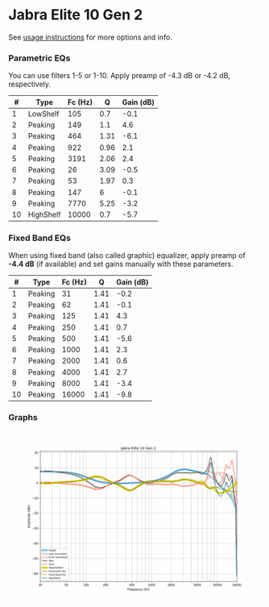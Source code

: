 # Jabra Elite 10 Gen 2
See [usage instructions](https://github.com/jaakkopasanen/AutoEq#usage) for more options and info.

### Parametric EQs
You can use filters 1-5 or 1-10. Apply preamp of -4.3 dB or -4.2 dB, respectively.

|   # | Type      |   Fc (Hz) |    Q |   Gain (dB) |
|-----|-----------|-----------|------|-------------|
|   1 | LowShelf  |       105 | 0.7  |        -0.1 |
|   2 | Peaking   |       149 | 1.1  |         4.6 |
|   3 | Peaking   |       464 | 1.31 |        -6.1 |
|   4 | Peaking   |       922 | 0.96 |         2.1 |
|   5 | Peaking   |      3191 | 2.06 |         2.4 |
|   6 | Peaking   |        26 | 3.09 |        -0.5 |
|   7 | Peaking   |        53 | 1.97 |         0.3 |
|   8 | Peaking   |       147 | 6    |        -0.1 |
|   9 | Peaking   |      7770 | 5.25 |        -3.2 |
|  10 | HighShelf |     10000 | 0.7  |        -5.7 |

### Fixed Band EQs
When using fixed band (also called graphic) equalizer, apply preamp of **-4.4 dB** (if available) and set gains manually with these parameters.

|   # | Type    |   Fc (Hz) |    Q |   Gain (dB) |
|-----|---------|-----------|------|-------------|
|   1 | Peaking |        31 | 1.41 |        -0.2 |
|   2 | Peaking |        62 | 1.41 |        -0.1 |
|   3 | Peaking |       125 | 1.41 |         4.3 |
|   4 | Peaking |       250 | 1.41 |         0.7 |
|   5 | Peaking |       500 | 1.41 |        -5.6 |
|   6 | Peaking |      1000 | 1.41 |         2.3 |
|   7 | Peaking |      2000 | 1.41 |         0.6 |
|   8 | Peaking |      4000 | 1.41 |         2.7 |
|   9 | Peaking |      8000 | 1.41 |        -3.4 |
|  10 | Peaking |     16000 | 1.41 |        -9.8 |

### Graphs
![](./Jabra%20Elite%2010%20Gen%202.png)
